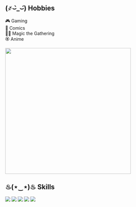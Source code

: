 <div>
   <h2>(҂⌣̀_⌣́) Hobbies</h2>
      <p>
         🎮 Gaming <br> 🦸 Comics <br> 🧙‍♀️ Magic the Gathering <br> 🏵️ Anime 
      </p>
</div>

<p style="display: flex;" float="left">
      <img height="400px" src="https://media2.giphy.com/media/v1.Y2lkPTc5MGI3NjExbDNuenNmNXI1ZmprdmcyaGhnNzlydWg3ZDg2Y2J1N3d5eHBoczV5MyZlcD12MV9pbnRlcm5hbF9naWZfYnlfaWQmY3Q9cw/XeAzRBAEexsn0rSQQD/giphy.gif"/>
</p>

<h2>♨(⋆‿⋆)♨ Skills</h2>
<p align="left">
      <img src="https://skillicons.dev/icons?i=java,kotlin" />
      <img src="https://skillicons.dev/icons?i=javascript" />
      <img src="https://skillicons.dev/icons?i=html,css" />
      <img src="https://skillicons.dev/icons?i=sqlite,mysql" />
      <img src="https://skillicons.dev/icons?i=idea,androidstudio,grafana,postman" />
   </p>
</div>
